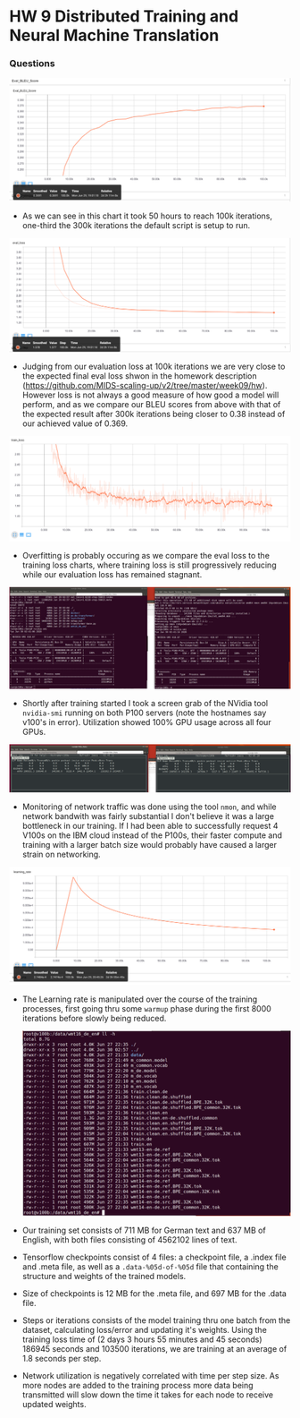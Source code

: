 # HW 9 Distributed Training and Neural Machine Translation

### Questions

![BLEU Scores](./BLEU_score.png)

 - As we can see in this chart it took 50 hours to reach 100k iterations, one-third the 300k iterations the default script is setup to run. 
 
 ![Evaluation Loss](./eval_loss.png)

 - Judging from our evaluation loss at 100k iterations we are very close to the expected final eval loss shwon in the homework description (https://github.com/MIDS-scaling-up/v2/tree/master/week09/hw). However loss is not always a good measure of how good a model will perform, and as we compare our BLEU scores from above with that of the expected result after 300k iterations being closer to 0.38 instead of our achieved value of 0.369.
 
 
 ![Training Loss](./training_loss.png)

  - Overfitting is probably occuring as we compare the eval loss to the training loss charts, where training loss is still progressively reducing while our evaluation loss has remained stagnant.
  
  
 ![GPU Utilizations](./gpu_util.png)

  - Shortly after training started I took a screen grab of the NVidia tool `nvidia-smi` running on both P100 servers (note the hostnames say v100's in error).  Utilization showed 100% GPU usage across all four GPUs.
  
  
 ![Network Utilizations](./network_util.png)

 - Monitoring of network traffic was done using the tool `nmon`, and while network bandwith was fairly substantial I don't believe it was a large bottleneck in our training.  If I had been able to successfully request 4 V100s on the IBM cloud instead of the P100s, their faster compute and training with a larger batch size would probably have caused a larger strain on networking.
 
  ![Learning Rate](./learning_rate.png)

 - The Learning rate is manipulated over the course of the training processes, first going thru some `warmup` phase during the first 8000 iterations before slowly being reduced.
 
   ![File Sizes](./filesizes.png)

 - Our training set consists of 711 MB for German text and 637 MB of English, with both files consisting of 4562102 lines of text.

 - Tensorflow checkpoints consist of 4 files: a checkpoint file, a .index file and .meta file, as well as a `.data-%05d-of-%05d` file that containing the structure and weights of the trained models.
 
 - Size of checkpoints is 12 MB for the .meta file, and 697 MB for the .data file.
 
 - Steps or iterations consists of the model training thru one batch from the dataset, calculating loss/error and updating it's weights.  Using the training loss time of (2 days 3 hours 55 minutes and 45 seconds) 186945 seconds and 103500 iterations, we are training at an average of 1.8 seconds per step.

 - Network utilization is negatively correlated with time per step size. As more nodes are added to the training process more data being transmitted will slow down the time it takes for each node to receive updated weights.
